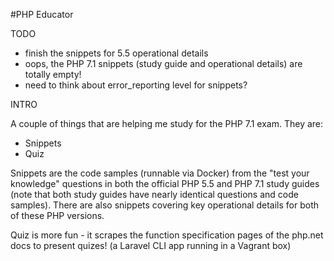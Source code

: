 #PHP Educator

TODO

* finish the snippets for 5.5 operational details
* oops, the PHP 7.1 snippets (study guide and operational details) are totally empty!
* need to think about error_reporting level for snippets?

INTRO

A couple of things that are helping me study for the PHP 7.1 exam.
They are:

* Snippets
* Quiz

Snippets are the code samples (runnable via Docker) from the "test your knowledge"
questions in both the official PHP 5.5 and
PHP 7.1 study guides (note that both study guides have nearly identical questions and code samples).
There are also snippets covering key operational details for
both of these PHP versions.

Quiz is more fun - it scrapes the function specification pages of the php.net
docs to present quizes! (a Laravel CLI app running in a Vagrant box)
